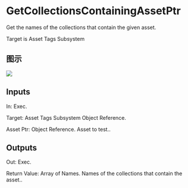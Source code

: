 # GetCollectionsContainingAssetPtr

Get the names of the collections that contain the given asset.

Target is Asset Tags Subsystem

## 图示

![]($-20221218-18013938.png)

## Inputs

In: Exec.

Target: Asset Tags Subsystem Object Reference.

Asset Ptr: Object Reference. Asset to test..  

## Outputs

Out: Exec.

Return Value: Array of Names. Names of the collections that contain the asset..

